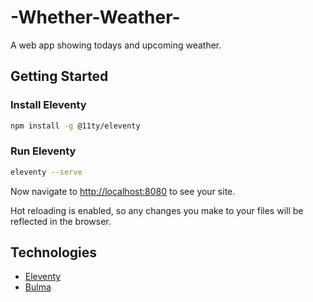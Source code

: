 # -Whether-Weather-

A web app showing todays and upcoming weather.

## Getting Started

### Install Eleventy

```bash
npm install -g @11ty/eleventy
```

### Run Eleventy

```bash
eleventy --serve
```

Now navigate to [http://localhost:8080](http://localhost:8080) to see your site.

Hot reloading is enabled, so any changes you make to your files will be reflected in the browser.

## Technologies

* [Eleventy](https://www.11ty.dev/)
* [Bulma](https://bulma.io/)
